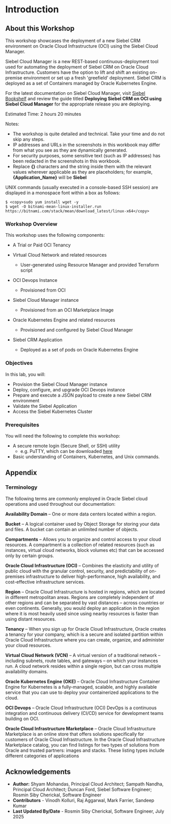 # Introduction

## About this Workshop

This workshop showcases the deployment of a new Siebel CRM environment on Oracle Cloud Infrastructure (OCI) using the Siebel Cloud Manager.

Siebel Cloud Manager is a new REST-based continuous-deployment tool used for automating the deployment of Siebel CRM on Oracle Cloud Infrastructure. Customers have the option to lift and shift an existing on-premise environment or set up a fresh 'greefield' deployment. Siebel CRM is deployed as a set of Containers managed by Oracle Kubernetes Engine.

For the latest documentation on Siebel Cloud Manager, visit [Siebel Bookshelf](https://www.oracle.com/documentation/siebel-crm-libraries.html) and review the guide titled **Deploying Siebel CRM on OCI using Siebel Cloud Manager** for the appropriate release you are deploying.

Estimated Time: 2 hours 20 minutes

Notes:

* The workshop is quite detailed and technical. Take your time and do not skip any steps.
* IP addresses and URLs in the screenshots in this workbook may differ from what you see as they are dynamically generated.
* For security purposes, some sensitive text (such as IP addresses) has been redacted in the screenshots in this workbook.
* Replace **{}** characters and the string inside them with the relevant values wherever applicable as they are placeholders; for example, **{Application_Name}** will be **Siebel**

UNIX commands (usually executed in a console-based SSH session) are displayed in a monospace font within a box as follows:

```
$ <copy>sudo yum install wget -y
$ wget -O bitnami-mean-linux-installer.run https://bitnami.com/stack/mean/download_latest/linux-x64</copy>
```

### Workshop Overview

This workshop uses the following components:

* A Trial or Paid OCI Tenancy

* Virtual Cloud Network and related resources
  - User-generated using Resource Manager and provided Terraform script

* OCI Devops Instance
  - Provisioned from OCI

* Siebel Cloud Manager instance
  - Provisioned from an OCI Marketplace Image

* Oracle Kubernetes Engine and related resources
  - Provisioned and configured by Siebel Cloud Manager

* Siebel CRM Application
  - Deployed as a set of pods on Oracle Kubernetes Engine


### Objectives

In this lab, you will:
* Provision the Siebel Cloud Manager instance
* Deploy, configure, and upgrade OCI Devops instance
* Prepare and execute a JSON payload to create a new Siebel CRM environment
* Validate the Siebel Application
* Access the Siebel Kubernetes Cluster


### Prerequisites

You will need the following to complete this workshop:

* A secure remote login (Secure Shell, or SSH) utility
  - e.g. PuTTY, which can be downloaded [here](https://www.ssh.com/ssh/putty/download)
* Basic understanding of Containers, Kubernetes, and Unix commands.

## Appendix
### Terminology

The following terms are commonly employed in Oracle Siebel cloud operations and used throughout our documentation:

**Availability Domain** – One or more data centers located within a region.

**Bucket** – A logical container used by Object Storage for storing your data and files. A bucket can contain an unlimited number of objects.

**Compartments** – Allows you to organize and control access to your cloud resources. A compartment is a collection of related resources (such as instances, virtual cloud networks, block volumes etc) that can be accessed only by certain groups.

**Oracle Cloud Infrastructure (OCI)** – Combines the elasticity and utility of public cloud with the granular control, security, and predictability of on-premises infrastructure to deliver high-performance, high availability, and cost-effective infrastructure services.

**Region** – Oracle Cloud Infrastructure is hosted in regions, which are located in different metropolitan areas. Regions are completely independent of other regions and can be separated by vast distances – across countries or even continents. Generally, you would deploy an application in the region where it is most heavily used since using nearby resources is faster than using distant resources.

**Tenancy** – When you sign up for Oracle Cloud Infrastructure, Oracle creates a tenancy for your company, which is a secure and isolated partition within Oracle Cloud Infrastructure where you can create, organize, and administer your cloud resources.

**Virtual Cloud Network (VCN)** – A virtual version of a traditional network – including subnets, route tables, and gateways – on which your instances run. A cloud network resides within a single region, but can cross multiple availability domains.

**Oracle Kubernetes Engine (OKE)** – Oracle Cloud Infrastructure Container Engine for Kubernetes is a fully-managed, scalable, and highly available service that you can use to deploy your containerized applications to the cloud.

**OCI Devops** – Oracle Cloud Infrastructure (OCI) DevOps is a continuous integration and continuous delivery (CI/CD) service for development teams building on OCI.

**Oracle Cloud Infrastructure Marketplace** – Oracle Cloud Infrastructure Marketplace is an online store that offers solutions specifically for customers of Oracle Cloud Infrastructure. In the Oracle Cloud Infrastructure Marketplace catalog, you can find listings for two types of solutions from Oracle and trusted partners: images and stacks. These listing types include different categories of applications

## Acknowledgements

* **Author:** Shyam Mohandas, Principal Cloud Architect; Sampath Nandha, Principal Cloud Architect; Duncan Ford, Siebel Software Engineer; Rosmin Siby Cherickal, Software Engineer
* **Contributors** - Vinodh Kolluri, Raj Aggarwal, Mark Farrier, Sandeep Kumar
* **Last Updated By/Date** - Rosmin Siby Cherickal, Software Engineer, July 2025

